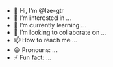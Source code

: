 - 👋 Hi, I’m @Ize-gtr
- 👀 I’m interested in ...
- 🌱 I’m currently learning ...
- 💞️ I’m looking to collaborate on ...
- 📫 How to reach me ...
- 😄 Pronouns: ...
- ⚡ Fun fact: ...

<!---
Ize-gtr/Ize-gtr is a ✨ special ✨ repository because its `README.md` (this file) appears on your GitHub profile.
You can click the Preview link to take a look at your changes.
--->
